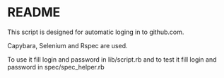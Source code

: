 # README

This script is designed for automatic loging in to github.com.

Capybara, Selenium and Rspec are used.

To use it fill login and password in lib/script.rb and to test it fill login and password in spec/spec_helper.rb
